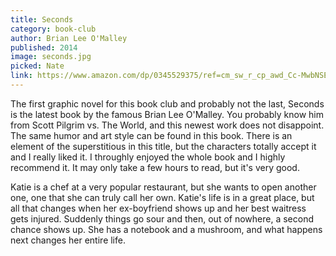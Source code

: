 ```yaml
---
title: Seconds
category: book-club
author: Brian Lee O'Malley
published: 2014
image: seconds.jpg
picked: Nate
link: https://www.amazon.com/dp/0345529375/ref=cm_sw_r_cp_awd_Cc-MwbNSE8XA5
---
```


The first graphic novel for this book club and probably not the last, Seconds is the latest book by the famous Brian Lee O'Malley. You probably know him from Scott Pilgrim vs. The World, and this newest work does not disappoint. The same humor and art style can be found in this book. There is an element of the superstitious in this title, but the characters totally accept it and I really liked it. I throughly enjoyed the whole book and I highly recommend it. It may only take a few hours to read, but it's very good.

Katie is a chef at a very popular restaurant, but she wants to open another one, one that she can truly call her own. Katie's life is in a great place, but all that changes when her ex-boyfriend shows up and her best waitress gets injured. Suddenly things go sour and then, out of nowhere, a second chance shows up. She has a notebook and a mushroom, and what happens next changes her entire life.

